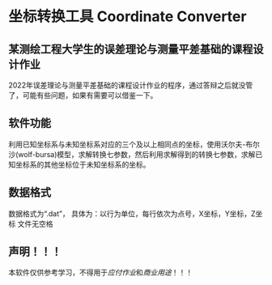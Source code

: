 # 坐标转换工具 Coordinate Converter
## 某测绘工程大学生的误差理论与测量平差基础的课程设计作业
2022年误差理论与测量平差基础的课程设计作业的程序，通过答辩之后就没管了，可能有些问题，如果有需要可以借鉴一下。
## 软件功能
利用已知坐标系与未知坐标系对应的三个及以上相同点的坐标，使用沃尔夫-布尔沙(wolf-bursa)模型，求解转换七参数，然后利用求解得到的转换七参数，求解已知坐标系的其他坐标位于未知坐标系的坐标。
## 数据格式
数据格式为“.dat”，
具体为：以行为单位，每行依次为点号，X坐标，Y坐标，Z坐标
文件无空格
## 声明！！！
本软件仅供参考学习，不得用于*应付作业*和*商业用途*！！！
